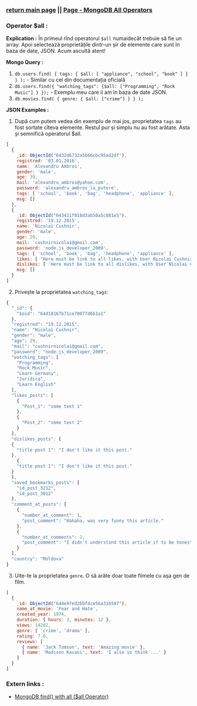 ### [return main page](../../../README.md) || [Page - MongoDB All Operators](../../OPERATORS.md)

### Operator $all :

**Explication :**
În primeul rînd operatorul `$all` numaidecât trebuie să fie un array. Apoi selectează proprietățile dintr-un șir de elemente care sunt în baza de date, JSON. Acum ascultă atent! 

**Mongo Query :**
1. `db.users.find( { tags: { $all: [ "appliance", "school", "book" ] } } );`  - Similar cu cel din documentația oficială
2. `db.users.find({ "watching_tags": {$all: ["Programming", "Rock Music"] } });` - Exemplu meu care il am în baza de date JSON.
3. `db.movies.find( { genre: { $all: ["crime"] } } );`

**JSON Examples :**
1. După cum putem vedea din exemplu de mai jos, proprietatea `tags` au fost sortate cîteva elemente. Restul pur și simplu nu au fost arătate. Asta și semnifică operatorul $all.

```js
[
  {
    _id: ObjectId("6432d6732a5b66cbc95ad2df"),
    registred: '03.01.2016',
    name: 'Alexandru Ambros',
    gender: 'male',
    age: 39,
    mail: 'alexandru_ambros@yahoo.com',
    password: 'alexandru_ambros_la_putere',
    tags: [ 'school', 'book', 'bag', 'headphone', 'appliance' ],
    msg: []
  },
  {
    _id: ObjectId("643411f018d3ab50a5c881e5"),
    registred: '19.12.2015',
    name: 'Nicolai Cushnir',
    gender: 'male',
    age: 29,
    mail: 'cushnirnicolai@gmail.com',
    password: 'node.js_developer_2009',
    tags: [ 'school', 'book', 'bag', 'headphone', 'appliance' ],
    likes: [ 'Here must be link to all likes, with User Nicolai Cushnir. ' ],
    dislikes: [ 'Here must be link to all dislikes, with User Nicolai Cushnir' ],
    msg: []
  }
]
```

2. Privește la proprietatea `watching_tags`: 

```js
{
  "_id": {
    "$oid": "64d18167b71ce70077d6b1a1"
  },
  "registred": "19.12.2015",
  "name": "Nicolai Cushnir",
  "gender": "male",
  "age": 29,
  "mail": "cushnirnicolai@gmail.com",
  "password": "node.js_developer_2009",
  "watching_tags": [
    "Programming",
    "Rock Music",
    "Learn Germany",
    "Juridica",
    "Learn English"
  ],
  "likes_posts": [
    {
      "Post_1": "some text 1"
    },
    {
      "Post_2": "some text 2"
    }
  ],
  "dislikes_posts": [
  {
    "title post 1": "I don't like it this post."
  },
    {
    "title post 1": "I don't like it this post."
  }
  ],
  "saved_bookmarks_posts": [
    "id_post_3212",
    "id_post_3012"
  ],
  "comment_at_posts": [
    {
      "number_at_comment": 1,
      "post_comment": "Hahaha, was very funny this article."
    },
    {
      "number_at_comments": 2,
      "post_comment": "I didn't understand this article if to be honest. Can say in commnets what you want to say? Please"
    }
  ],
  "country": "Moldova"
}
```

3. Uite-te la proprietatea `genre`. O să arăte doar toate filmele cu așa gen de film.

```js
[
  {
    _id: ObjectId("644e97ed2bbfdce56a31b597"),
    name_at_movie: 'Fear and Hate',
    created_year: 1974,
    duration: { hours: 3, minutes: 12 },
    views: 14202,
    genre: [ 'crime', 'drama' ],
    rating: 7.6,
    reviews: [
      { name: 'Jack Tomson', text: 'Amazing movie' },
      { name: 'Madison Kavani', text: 'I also so think ...' }
    ]
  }
]
```

### Extern links :
* [MongoDB find() with all ($all Operator)](https://sparkbyexamples.com/mongodb/mongodb-find-with-all-operator/)